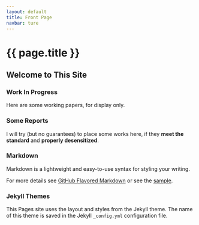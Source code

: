 ```yaml
---
layout: default
title: Front Page
navbar: ture
---
```


# {{ page.title }}

## Welcome to This Site 

### Work In Progress 

Here are some working papers, for display only. 

### Some Reports

I will try (but no guarantees) to place some works here, if they **meet the standard** and **properly desensitized**. 

### Markdown

Markdown is a lightweight and easy-to-use syntax for styling your writing. 
 
For more details see [GitHub Flavored Markdown](https://guides.github.com/features/mastering-markdown/) or see the [sample](https://github.com/pages-themes/minimal/blob/master/index.md).

### Jekyll Themes

This Pages site uses the layout and styles from the Jekyll theme. The name of this theme is saved in the Jekyll `_config.yml` configuration file.
 
